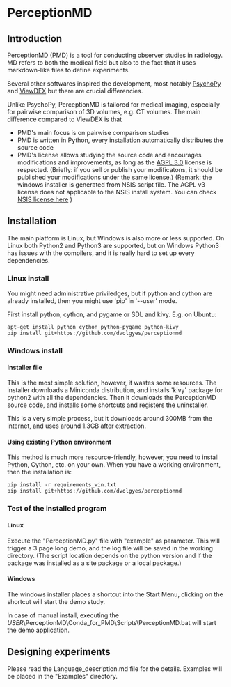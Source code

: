 # PerceptionMD

## Introduction

PerceptionMD (PMD) is a tool for conducting observer studies in radiology.
MD refers to both the medical field but also to the fact that
it uses markdown-like files to define experiments.

Several other softwares inspired the development, most notably [PsychoPy](http://www.psychopy.org/) and
[ViewDEX](http://www.gu.se/english/research/publication?publicationId=235509) but
there are crucial differencies.

Unlike PsychoPy, PerceptionMD is tailored for medical imaging, especially for
pairwise comparison of 3D volumes, e.g. CT volumes. The main difference compared
to ViewDEX is that
- PMD's main focus is on pairwise comparison studies
- PMD is written in Python, every installation automatically distributes the source code
- PMD's license allows studying the source code and encourages modifications and improvements,
  as long as the [AGPL 3.0](https://www.gnu.org/licenses/agpl-3.0.html) license is respected.
  (Briefly: if you sell or publish your modificatons, it should be published your modifications under the same license.)
  (Remark: the windows installer is generated from NSIS script file. The AGPL v3 license does not
   applicable to the NSIS install system. You can check [NSIS license here](http://nsis.sourceforge.net/License) )

## Installation

The main platform is Linux, but Windows is also more or less supported.
On Linux both Python2 and Python3 are supported, but on Windows Python3 has issues
with the compilers, and it is really hard to set up every dependencies.

### Linux install

You might need administrative priviledges, but if python and cython are already installed,
then you might use 'pip' in '--user' mode.

First install python, cython, and pygame or SDL and kivy.
E.g. on Ubuntu:
```
apt-get install python cython python-pygame python-kivy
pip install git+https://github.com/dvolgyes/perceptionmd
```

### Windows install

#### Installer file
This is the most simple solution, however, it wastes some resources.
The installer downloads a Miniconda distribution, and
installs 'kivy' package for python2 with all the dependencies.
Then it downloads the PerceptionMD source code, and installs some shortcuts
and registers the uninstaller.

This is a very simple process, but it downloads around 300MB from the internet,
and uses around 1.3GB after extraction.

#### Using existing Python environment

This method is much more resource-friendly, however,
you need to install Python, Cython, etc. on your own.
When you have a working environment, then the installation is:
```
pip install -r requirements_win.txt
pip install git+https://github.com/dvolgyes/perceptionmd
```

### Test of the installed program

#### Linux
Execute the "PerceptionMD.py" file with "example" as parameter. This will trigger a
3 page long demo, and the log file will be saved in the working directory.
(The script location depends on the python version and if the package was installed
as a site package or a local package.)

#### Windows
The windows installer places a shortcut into the Start Menu, clicking on the shortcut
will start the demo study.

In case of manual install, executing the $USER$\PerceptionMD\Conda_for_PMD\Scripts\PerceptionMD.bat
will start the demo application.

## Designing experiments

Please read the Language_description.md file for the details.
Examples will be placed in the "Examples" directory.
